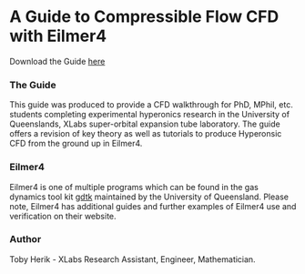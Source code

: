 # A Guide to Compressible Flow CFD with Eilmer4
Download the Guide [here]()

### The Guide
This guide was produced to provide a CFD walkthrough for PhD, MPhil, etc. students completing experimental hyperonics research in the University of Queenslands, XLabs super-orbital expansion tube laboratory. The guide offers a revision of key theory as well as tutorials to produce Hyperonsic CFD from the ground up in Eilmer4.

### Eilmer4
Eilmer4 is one of multiple programs which can be found in the gas dynamics tool kit [gdtk](https://gdtk.uqcloud.net/) maintained by the University of Queensland. Please note, Eilmer4 has additional guides and further examples of Eilmer4 use and verification on their website.

### Author
Toby Herik - XLabs Research Assistant, Engineer, Mathematician.
